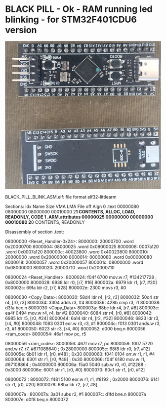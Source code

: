 # BLACK PILL - Ok - RAM running led blinking - for STM32F401CDU6 version

![Screenshot](/BLACK_PILL.JPG)


BLACK_PILL_BLINK_ASM.elf:     file format elf32-littlearm

Sections:
Idx Name          Size      VMA       LMA       File off  Algn
  0 .text         00000080  08000000  08000000  00010000  2**1
                  CONTENTS, ALLOC, LOAD, READONLY, CODE
  1 .ARM.attributes 00000025  00000000  00000000  00010080  2**0
                  CONTENTS, READONLY

Disassembly of section .text:

08000000 <Reset_Handler-0x24>:
 8000000:	20000700 	.word	0x20000700
 8000004:	08000025 	.word	0x08000025
 8000008:	0007a120 	.word	0x0007a120
 800000c:	40023800 	.word	0x40023800
 8000010:	20000000 	.word	0x20000000
 8000014:	00000080 	.word	0x00000080
 8000018:	20000057 	.word	0x20000057
 800001c:	08000000 	.word	0x08000000
 8000020:	20000710 	.word	0x20000710

08000024 <Reset_Handler>:
 8000024:	f04f 6700 	mov.w	r7, #134217728	; 0x8000000
 8000028:	6938      	ldr	r0, [r7, #16]
 800002a:	6979      	ldr	r1, [r7, #20]
 800002c:	69fa      	ldr	r2, [r7, #28]
 800002e:	2300      	movs	r3, #0

08000030 <Copy_Data>:
 8000030:	58d4      	ldr	r4, [r2, r3]
 8000032:	50c4      	str	r4, [r0, r3]
 8000034:	3304      	adds	r3, #4
 8000036:	428b      	cmp	r3, r1
 8000038:	d3fa      	bcc.n	8000030 <Copy_Data>
 800003a:	68bc      	ldr	r4, [r7, #8]
 800003c:	ea4f 0494 	mov.w	r4, r4, lsr #2
 8000040:	6084      	str	r4, [r0, #8]
 8000042:	6985      	ldr	r5, [r0, #24]
 8000044:	6a14      	ldr	r4, [r2, #32]
 8000046:	6823      	ldr	r3, [r4, #0]
 8000048:	f083 0301 	eor.w	r3, r3, #1
 800004c:	f013 0301 	ands.w	r3, r3, #1
 8000050:	6023      	str	r3, [r4, #0]
 8000052:	d000      	beq.n	8000056 <ram_code>
 8000054:	46af      	mov	pc, r5

08000056 <ram_code>:
 8000056:	467f      	mov	r7, pc
 8000058:	f007 5720 	and.w	r7, r7, #671088640	; 0x28000000
 800005c:	68f8      	ldr	r0, [r7, #12]
 800005e:	6b01      	ldr	r1, [r0, #48]	; 0x30
 8000060:	f041 0104 	orr.w	r1, r1, #4
 8000064:	6301      	str	r1, [r0, #48]	; 0x30
 8000066:	f04f 6180 	mov.w	r1, #67108864	; 0x4000000
 800006a:	f5a0 5040 	sub.w	r0, r0, #12288	; 0x3000
 800006e:	6001      	str	r1, [r0, #0]
 8000070:	60c1      	str	r1, [r0, #12]

08000072 <LOOP01>:
 8000072:	f481 5100 	eor.w	r1, r1, #8192	; 0x2000
 8000076:	6141      	str	r1, [r0, #20]
 8000078:	68ba      	ldr	r2, [r7, #8]

0800007a <LOOP02>:
 800007a:	3a01      	subs	r2, #1
 800007c:	d1fd      	bne.n	800007a <LOOP02>
 800007e:	d0f8      	beq.n	8000072 <LOOP01>
